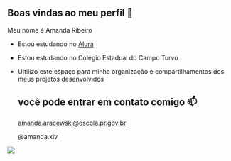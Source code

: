 ## Boas vindas ao meu perfil 🤍

Meu nome é Amanda Ribeiro

- Estou estudando no [Alura](https://www.alura.com.br)
- Estou estudando no Colégio Estadual do Campo Turvo
- Ultilizo este espaço para minha organização e compartilhamentos dos meus projetos desenvolvidos

  ## você pode entrar em contato comigo 📫

  amanda.aracewski@escola.pr.gov.br
  
  @amanda.xiv

![](https://media1.tenor.com/m/tiXc_2-s0SUAAAAC/122.gif)
